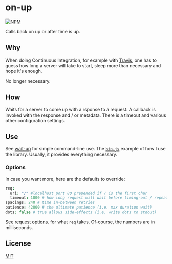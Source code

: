 # on-up

[![NPM](https://nodei.co/npm/on-up.png?mini=true)](https://www.npmjs.org/package/on-up)

Calls back on up or after time is up.

## Why

When doing Continuous Integration, for example with [Travis](https://travis-ci.org/),
one has to guess how long a server will take to start,
sleep more than necessary and hope it's enough.

No longer necessary.

## How

Waits for a server to come up with a rsponse to a request.
A callback is invoked with the response and / or metadata.
There is a timeout and various other configuration settings.

## Use

See [wait-up](https://github.com/orlin/wait-up) for simple command-line use.
The [`bin.js`](https://github.com/orlin/wait-up/blob/active/bin.js) example
of how I use the library.  Usually, it provides everything necessary.

### Options

In case you want more, here are the defaults to override:

```coffee
req:
  uri: "/" #localhost port 80 prepended if / is the first char
  timeout: 1000 # how long request will wait before timing-out / repeat
spacings: 240 # time in-between retries
patience: 42000 # the ultimate patience (i.e. max duration wait)
dots: false # true allows side-effects (i.e. write dots to stdout)
```

See [request options](https://github.com/request/request#requestoptions-callback).
for what `req` takes.  Of-course, the numbers are in milliseconds.

## License

[MIT](http://orlin.mit-license.org)
